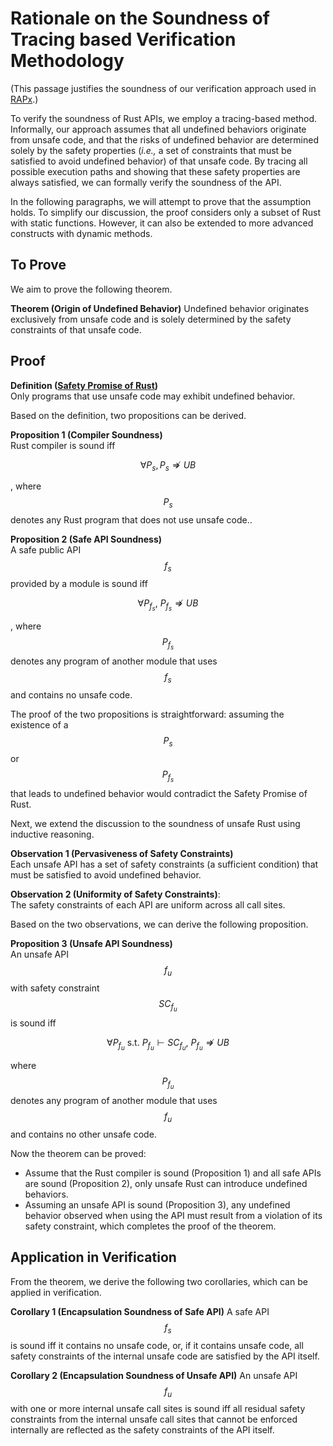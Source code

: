 <script src="https://cdn.jsdelivr.net/npm/mathjax@3/es5/tex-mml-chtml.js"></script>
# Rationale on the Soundness of Tracing based Verification Methodology
(This passage justifies the soundness of our verification approach used in [RAPx](https://artisan-lab.github.io/RAPx-Book/6.4-unsafe.html).)

To verify the soundness of Rust APIs, we employ a tracing-based method.
Informally, our approach assumes that all undefined behaviors originate from unsafe code, 
and that the risks of undefined behavior are determined solely by the safety properties (_i.e.,_ a set of constraints that must be satisfied to avoid undefined behavior) of that unsafe code.
By tracing all possible execution paths and showing that these safety properties are always satisfied, we can formally verify the soundness of the API.

In the following paragraphs, we will attempt to prove that the assumption holds.
To simplify our discussion, the proof considers only a subset of Rust with static functions.
However, it can also be extended to more advanced constructs with dynamic methods.

## To Prove

We aim to prove the following theorem. 

**Theorem (Origin of Undefined Behavior)**
Undefined behavior originates exclusively from unsafe code and is solely determined by the safety constraints of that unsafe code.

## Proof

**Definition ([Safety Promise of Rust](https://rust-lang.github.io/unsafe-code-guidelines/glossary.html#soundness-of-code--of-a-library))**  
Only programs that use unsafe code may exhibit undefined behavior.

Based on the definition, two propositions can be derived.

**Proposition 1 (Compiler Soundness)**  
Rust compiler is sound iff 

$$
  \forall P_s, P_s \nRightarrow UB
$$

, where $$P_s$$ denotes any Rust program that does not use unsafe code..

**Proposition 2 (Safe API Soundness)**  
A safe public API $$f_s$$ provided by a module is sound iff 

$$
  \forall P_{f_s},\ P_{f_s} \nRightarrow UB
$$

, where $$P_{f_s}$$ denotes any program of another module that uses $$f_s$$ and contains no unsafe code.

The proof of the two propositions is straightforward: assuming the existence of a $$P_s$$ or $$P_{f_s}$$ that leads to undefined behavior would contradict the Safety Promise of Rust.

Next, we extend the discussion to the soundness of unsafe Rust using inductive reasoning.

**Observation 1 (Pervasiveness of Safety Constraints)**  
Each unsafe API has a set of safety constraints (a sufficient condition) that must be satisfied to avoid undefined behavior.

**Observation 2 (Uniformity of Safety Constraints)**:  
The safety constraints of each API are uniform across all call sites.

Based on the two observations, we can derive the following proposition.

**Proposition 3 (Unsafe API Soundness)**  
An unsafe API $$f_u$$ with safety constraint $$SC_{f_u}$$ is sound iff

$$
  \forall P_{f_u}\ \text{s.t.}\ P_{f_u} \vdash SC_{f_u},\ P_{f_u} \nRightarrow UB
$$

where $$P_{f_u}$$ denotes any program of another module that uses $$f_u$$ and contains no other unsafe code.

Now the theorem can be proved:
- Assume that the Rust compiler is sound (Proposition 1) and all safe APIs are sound (Proposition 2), only unsafe Rust can introduce undefined behaviors.
- Assuming an unsafe API is sound (Proposition 3), any undefined behavior observed when using the API​ must result from a violation of its safety constraint, which completes the proof of the theorem.


## Application in Verification

From the theorem, we derive the following two corollaries, which can be applied in verification.

**Corollary 1 (Encapsulation Soundness of Safe API)** 
A safe API $$f_s$$ is sound iff it contains no unsafe code, or,
if it contains unsafe code, all safety constraints of the internal unsafe code are satisfied by the API itself.

**Corollary 2 (Encapsulation Soundness of Unsafe API)** 
An unsafe API $$f_u$$ with one or more internal unsafe call sites is sound iff 
all residual safety constraints from the internal unsafe call sites that cannot be enforced internally are reflected as the safety constraints of the API itself.




